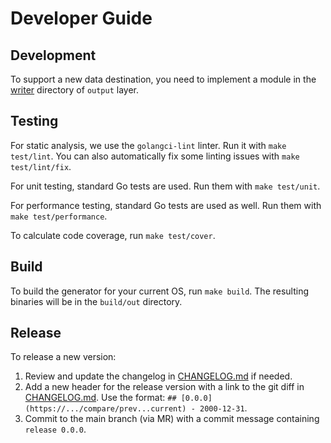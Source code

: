 # Developer Guide

## Development

To support a new data destination, you need to implement a module in
the [writer](../../internal/generator/output/general/writer) directory of `output` layer.

## Testing

For static analysis, we use the `golangci-lint` linter.
Run it with `make test/lint`.
You can also automatically fix some linting issues with `make test/lint/fix`.

For unit testing, standard Go tests are used.
Run them with `make test/unit`.

For performance testing, standard Go tests are used as well.
Run them with `make test/performance`.

To calculate code coverage, run `make test/cover`.

## Build

To build the generator for your current OS, run `make build`.
The resulting binaries will be in the `build/out` directory.

## Release

To release a new version:

1. Review and update the changelog in [CHANGELOG.md](../../CHANGELOG.md) if needed.
2. Add a new header for the release version with a link to the git diff in [CHANGELOG.md](../../CHANGELOG.md).
   Use the format: `## [0.0.0](https://.../compare/prev...current) - 2000-12-31`.
3. Commit to the main branch (via MR) with a commit message containing `release 0.0.0`.
